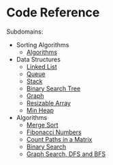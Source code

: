 # Code Reference

Subdomains:
- Sorting Algorithms
	- [Algorithms](./IMSortAlgorithms)
- Data Structures
	- [Linked List](./IMLinkedList)
	- [Queue](./IMQueue)
	- [Stack](./IMStack)
	- [Binary Search Tree](./IMBinarySearchTree)
	- [Graph](./IMGraph)
	- [Resizable Array](./IMResizableArray)
	- [Min Heap](./IMMinHeap)
- Algorithms
	- [Merge Sort](./IMMergeSort)
	- [Fibonacci Numbers](./IMFibonacci)
	- [Count Paths in a Matrix](./IMCountPaths)
	- [Binary Search](./IMBinarySearch)
	- [Graph Search, DFS and BFS](./IMGraphSearch)
